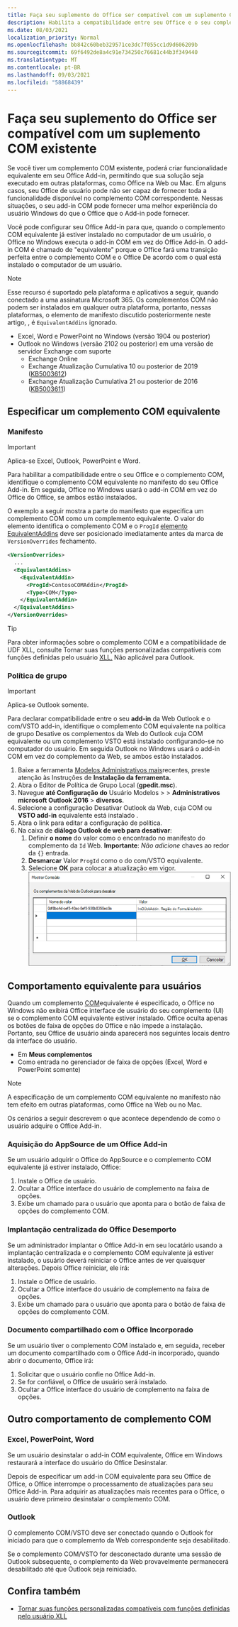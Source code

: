```yaml
---
title: Faça seu suplemento do Office ser compatível com um suplemento COM existente
description: Habilita a compatibilidade entre seu Office e o seu complemento COM equivalente.
ms.date: 08/03/2021
localization_priority: Normal
ms.openlocfilehash: bb842c60beb329571ce3dc7f055cc1d9d606209b
ms.sourcegitcommit: 69f6492de8a4c91e734250c76681c44b3f349440
ms.translationtype: MT
ms.contentlocale: pt-BR
ms.lasthandoff: 09/03/2021
ms.locfileid: "58868439"
---
```

# <a name="make-your-office-add-in-compatible-with-an-existing-com-add-in"></a>Faça seu suplemento do Office ser compatível com um suplemento COM existente

Se você tiver um complemento COM existente, poderá criar funcionalidade equivalente em seu Office Add-in, permitindo que sua solução seja executado em outras plataformas, como Office na Web ou Mac. Em alguns casos, seu Office de usuário pode não ser capaz de fornecer toda a funcionalidade disponível no complemento COM correspondente. Nessas situações, o seu add-in COM pode fornecer uma melhor experiência do usuário Windows do que o Office que o Add-in pode fornecer.

Você pode configurar seu Office Add-in para que, quando o complemento COM equivalente já estiver instalado no computador de um usuário, o Office no Windows executa o add-in COM em vez do Office Add-in. O add-in COM é chamado de "equivalente" porque o Office fará uma transição perfeita entre o complemento COM e o Office De acordo com o qual está instalado o computador de um usuário.

> [!NOTE]
> Esse recurso é suportado pela plataforma e aplicativos a seguir, quando conectado a uma assinatura Microsoft 365. Os complementos COM não podem ser instalados em qualquer outra plataforma, portanto, nessas plataformas, o elemento de manifesto discutido posteriormente neste artigo, , é `EquivalentAddins` ignorado.
>
> - Excel, Word e PowerPoint no Windows (versão 1904 ou posterior)
> - Outlook no Windows (versão 2102 ou posterior) em uma versão de servidor Exchange com suporte
>   - Exchange Online
>   - Exchange Atualização Cumulativa 10 ou posterior de 2019 ([KB5003612](https://support.microsoft.com/topic/b1434cad-3fbc-4dc3-844d-82568e8d4344))
>   - Exchange Atualização Cumulativa 21 ou posterior de 2016 ([KB5003611](https://support.microsoft.com/topic/b7ba1656-abba-4a0b-9be9-dac45095d969))

## <a name="specify-an-equivalent-com-add-in"></a>Especificar um complemento COM equivalente

### <a name="manifest"></a>Manifesto

> [!IMPORTANT]
> Aplica-se Excel, Outlook, PowerPoint e Word.

Para habilitar a compatibilidade entre o seu Office e o complemento COM, [](add-in-manifests.md) identifique o complemento COM equivalente no manifesto do seu Office Add-in. Em seguida, Office no Windows usará o add-in COM em vez do Office do Office, se ambos estão instalados.

O exemplo a seguir mostra a parte do manifesto que especifica um complemento COM como um complemento equivalente. O valor do elemento identifica o complemento COM e o `ProgId` [elemento EquivalentAddins](../reference/manifest/equivalentaddins.md) deve ser posicionado imediatamente antes da marca de `VersionOverrides` fechamento.

```xml
<VersionOverrides>
  ...
  <EquivalentAddins>
    <EquivalentAddin>
      <ProgId>ContosoCOMAddin</ProgId>
      <Type>COM</Type>
    </EquivalentAddin>
  </EquivalentAddins>
</VersionOverrides>
```

> [!TIP]
> Para obter informações sobre o complemento COM e a compatibilidade de UDF XLL, consulte Tornar suas funções personalizadas compatíveis com funções definidas pelo usuário [XLL.](../excel/make-custom-functions-compatible-with-xll-udf.md) Não aplicável para Outlook.

### <a name="group-policy"></a>Política de grupo

> [!IMPORTANT]
> Aplica-se Outlook somente.

Para declarar compatibilidade entre o seu **add-in** da Web Outlook e o com/VSTO add-in, identifique o complemento COM equivalente na política de grupo Desative os complementos da Web do Outlook cuja COM equivalente ou um complemento VSTO está instalado configurando-se no computador do usuário. Em seguida Outlook no Windows usará o add-in COM em vez do complemento da Web, se ambos estão instalados.

1. Baixe a ferramenta [Modelos Administrativos mais](https://www.microsoft.com/download/details.aspx?id=49030)recentes, preste atenção às Instruções de **Instalação da ferramenta.**
1. Abra o Editor de Política de Grupo Local (**gpedit.msc**).
1. Navegue **até Configuração do** Usuário Modelos  >     >  **Administrativos microsoft Outlook 2016**  >  **diversos**.
1. Selecione a configuração Desativar Outlook da Web, cuja COM ou **VSTO add-in** equivalente está instalado .
1. Abra o link para editar a configuração de política.
1. Na caixa de **diálogo Outlook de web para desativar**:
    1. Definir **o nome** do valor como o encontrado no manifesto do complemento da `Id` Web. **Importante**: *Não adicione* chaves ao redor da `{}` entrada.
    1. **Desmarcar** Valor `ProgId` como o do com/VSTO equivalente.
    1. Selecione **OK** para colocar a atualização em vigor.
    ![Captura de tela mostrando a caixa de diálogo "Outlook de web para desativar".](../images/outlook-deactivate-gpo-dialog.png)

## <a name="equivalent-behavior-for-users"></a>Comportamento equivalente para usuários

Quando um complemento [COM](#specify-an-equivalent-com-add-in)equivalente é especificado, o Office no Windows não exibirá Office interface de usuário do seu complemento (UI) se o complemento COM equivalente estiver instalado. Office oculta apenas os botões de faixa de opções do Office e não impede a instalação. Portanto, seu Office de usuário ainda aparecerá nos seguintes locais dentro da interface do usuário.

- Em **Meus complementos**
- Como entrada no gerenciador de faixa de opções (Excel, Word e PowerPoint somente)

> [!NOTE]
> A especificação de um complemento COM equivalente no manifesto não tem efeito em outras plataformas, como Office na Web ou no Mac.

Os cenários a seguir descrevem o que acontece dependendo de como o usuário adquire o Office Add-in.

### <a name="appsource-acquisition-of-an-office-add-in"></a>Aquisição do AppSource de um Office Add-in

Se um usuário adquirir o Office do AppSource e o complemento COM equivalente já estiver instalado, Office:

1. Instale o Office de usuário.
2. Ocultar a Office interface do usuário de complemento na faixa de opções.
3. Exibe um chamado para o usuário que aponta para o botão de faixa de opções do complemento COM.

### <a name="centralized-deployment-of-office-add-in"></a>Implantação centralizada do Office Desemporto

Se um administrador implantar o Office Add-in em seu locatário usando a implantação centralizada e o complemento COM equivalente já estiver instalado, o usuário deverá reiniciar o Office antes de ver quaisquer alterações. Depois Office reiniciar, ele irá:

1. Instale o Office de usuário.
2. Ocultar a Office interface do usuário de complemento na faixa de opções.
3. Exibe um chamado para o usuário que aponta para o botão de faixa de opções do complemento COM.

### <a name="document-shared-with-embedded-office-add-in"></a>Documento compartilhado com o Office Incorporado

Se um usuário tiver o complemento COM instalado e, em seguida, receber um documento compartilhado com o Office Add-in incorporado, quando abrir o documento, Office irá:

1. Solicitar que o usuário confie no Office Add-in.
2. Se for confiável, o Office de usuário será instalado.
3. Ocultar a Office interface do usuário de complemento na faixa de opções.

## <a name="other-com-add-in-behavior"></a>Outro comportamento de complemento COM

### <a name="excel-powerpoint-word"></a>Excel, PowerPoint, Word

Se um usuário desinstalar o add-in COM equivalente, Office em Windows restaurará a interface do usuário do Office Desinstalar.

Depois de especificar um add-in COM equivalente para seu Office de Office, o Office interrompe o processamento de atualizações para seu Office Add-in. Para adquirir as atualizações mais recentes para o Office, o usuário deve primeiro desinstalar o complemento COM.

### <a name="outlook"></a>Outlook

O complemento COM/VSTO deve ser conectado quando o Outlook for iniciado para que o complemento da Web correspondente seja desabilitado.

Se o complemento COM/VSTO for desconectado durante uma sessão de Outlook subsequente, o complemento da Web provavelmente permanecerá desabilitado até que Outlook seja reiniciado.

## <a name="see-also"></a>Confira também

- [Tornar suas funções personalizadas compatíveis com funções definidas pelo usuário XLL](../excel/make-custom-functions-compatible-with-xll-udf.md)
